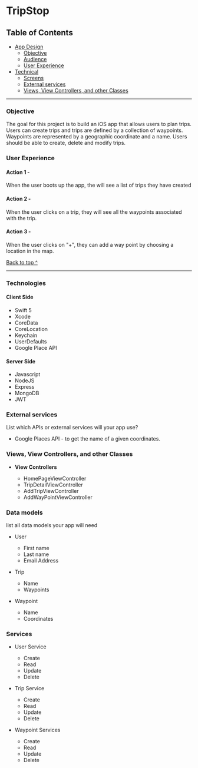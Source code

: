 # TripStop

## Table of Contents
  * [App Design](#App-design)
    * [Objective](#Objective)
    * [Audience](#Audience)
    * [User Experience](#user-experience)
  * [Technical](#technical)
    * [Screens](#Screens)
    * [External services](#external-services)
    * [Views, View Controllers, and other Classes](#Views-View-Controllers-and-other-Classes)

---

### Objective

The goal for this project is to build an iOS app that allows users to plan trips. Users can create trips and trips are defined by a collection of waypoints. Waypoints are represented by a geographic coordinate and a name. Users should be able to create, delete and modify trips.


### User Experience

#### Action 1 -   

When the user boots up the app, the will see a list of trips they have created

#### Action 2 - 

When the user clicks on a trip, they will see all the waypoints associated with the trip.

#### Action 3 - 
When the user clicks on "+", they can add a way point by choosing a location in the map.

[Back to top ^](#)

---

### Technologies

#### Client Side
* Swift 5
* Xcode
* CoreData
* CoreLocation
* Keychain
* UserDefaults
* Google Place API

#### Server Side
* Javascript
* NodeJS
* Express 
* MongoDB
* JWT

### External services
List which APIs or external services will your app use?

* Google Places API - to get the name of a given coordinates.


### Views, View Controllers, and other Classes
  
* **View Controllers**
    
  * HomePageViewController
  * TripDetailViewController
  * AddTripViewController
  * AddWayPointViewController
  

### Data models

list all data models your app will need
* User
    * First name
    * Last name
    * Email Address
    
* Trip
    * Name
    * Waypoints
    
* Waypoint
    * Name
    * Coordinates

### Services
* User Service
    * Create
    * Read
    * Update
    * Delete

* Trip Service
    * Create
    * Read
    * Update
    * Delete
    
* Waypoint Services 
    * Create
    * Read
    * Update
    * Delete



